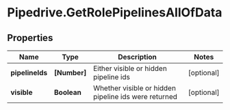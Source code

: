 # Pipedrive.GetRolePipelinesAllOfData

## Properties

Name | Type | Description | Notes
------------ | ------------- | ------------- | -------------
**pipelineIds** | **[Number]** | Either visible or hidden pipeline ids | [optional] 
**visible** | **Boolean** | Whether visible or hidden pipeline ids were returned | [optional] 


